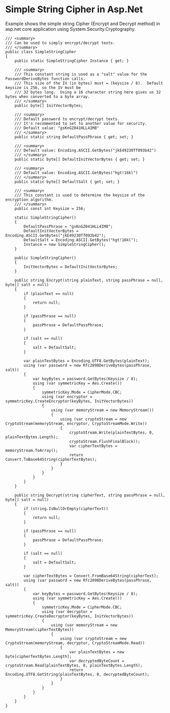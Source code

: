 # Simple String Cipher in Asp.Net

Example shows the simple string Cipher (Encrypt and Decrypt method) in asp.net core application using System.Security.Cryptography.

    /// <summary>
    /// Can be used to simply encrypt/decrypt texts.
    /// </summary>
    public class SimpleStringCipher
    {
        public static SimpleStringCipher Instance { get; }

        /// <summary>
        /// This constant string is used as a "salt" value for the PasswordDeriveBytes function calls.
        /// This size of the IV (in bytes) must = (keysize / 8).  Default keysize is 256, so the IV must be
        /// 32 bytes long.  Using a 16 character string here gives us 32 bytes when converted to a byte array.
        /// </summary>
        public byte[] InitVectorBytes;

        /// <summary>
        /// Default password to encrypt/decrypt texts.
        /// It's recommented to set to another value for security.
        /// Default value: "gsKnGZ041HLL4IM8"
        /// </summary>
        public static string DefaultPassPhrase { get; set; }

        /// <summary>
        /// Default value: Encoding.ASCII.GetBytes("jkE49230Tf093b42")
        /// </summary>
        public static byte[] DefaultInitVectorBytes { get; set; }

        /// <summary>
        /// Default value: Encoding.ASCII.GetBytes("hgt!16kl")
        /// </summary>
        public static byte[] DefaultSalt { get; set; }

        /// <summary>
        /// This constant is used to determine the keysize of the encryption algorithm.
        /// </summary>
        public const int Keysize = 256;

        static SimpleStringCipher()
        {
            DefaultPassPhrase = "gsKnGZ041HLL4IM8";
            DefaultInitVectorBytes = Encoding.ASCII.GetBytes("jkE49230Tf093b42");
            DefaultSalt = Encoding.ASCII.GetBytes("hgt!16kl");
            Instance = new SimpleStringCipher();
        }

        public SimpleStringCipher()
        {
            InitVectorBytes = DefaultInitVectorBytes;
        }

        public string Encrypt(string plainText, string passPhrase = null, byte[] salt = null)
        {
            if (plainText == null)
            {
                return null;
            }

            if (passPhrase == null)
            {
                passPhrase = DefaultPassPhrase;
            }

            if (salt == null)
            {
                salt = DefaultSalt;
            }

            var plainTextBytes = Encoding.UTF8.GetBytes(plainText);
            using (var password = new Rfc2898DeriveBytes(passPhrase, salt))
            {
                var keyBytes = password.GetBytes(Keysize / 8);
                using (var symmetricKey = Aes.Create())
                {
                    symmetricKey.Mode = CipherMode.CBC;
                    using (var encryptor = symmetricKey.CreateEncryptor(keyBytes, InitVectorBytes))
                    {
                        using (var memoryStream = new MemoryStream())
                        {
                            using (var cryptoStream = new CryptoStream(memoryStream, encryptor, CryptoStreamMode.Write))
                            {
                                cryptoStream.Write(plainTextBytes, 0, plainTextBytes.Length);
                                cryptoStream.FlushFinalBlock();
                                var cipherTextBytes = memoryStream.ToArray();
                                return Convert.ToBase64String(cipherTextBytes);
                            }
                        }
                    }
                }
            }
        }

        public string Decrypt(string cipherText, string passPhrase = null, byte[] salt = null)
        {
            if (string.IsNullOrEmpty(cipherText))
            {
                return null;
            }

            if (passPhrase == null)
            {
                passPhrase = DefaultPassPhrase;
            }

            if (salt == null)
            {
                salt = DefaultSalt;
            }

            var cipherTextBytes = Convert.FromBase64String(cipherText);
            using (var password = new Rfc2898DeriveBytes(passPhrase, salt))
            {
                var keyBytes = password.GetBytes(Keysize / 8);
                using (var symmetricKey = Aes.Create())
                {
                    symmetricKey.Mode = CipherMode.CBC;
                    using (var decryptor = symmetricKey.CreateDecryptor(keyBytes, InitVectorBytes))
                    {
                        using (var memoryStream = new MemoryStream(cipherTextBytes))
                        {
                            using (var cryptoStream = new CryptoStream(memoryStream, decryptor, CryptoStreamMode.Read))
                            {
                                var plainTextBytes = new byte[cipherTextBytes.Length];
                                var decryptedByteCount = cryptoStream.Read(plainTextBytes, 0, plainTextBytes.Length);
                                return Encoding.UTF8.GetString(plainTextBytes, 0, decryptedByteCount);
                            }
                        }
                    }
                }
            }
        }
    }

